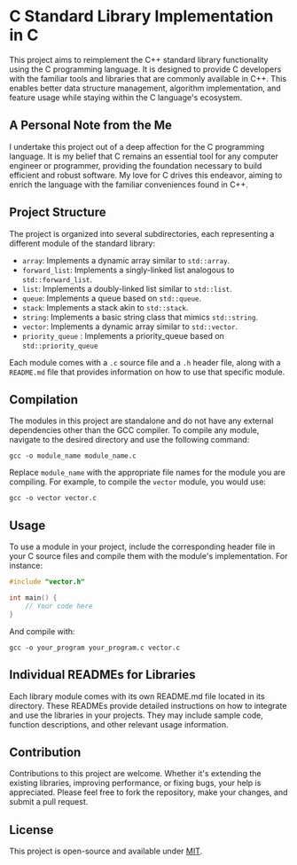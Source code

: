 

# C Standard Library Implementation in C

This project aims to reimplement the C++ standard library functionality using the C programming language. It is designed to provide C developers with the familiar tools and libraries that are commonly available in C++. This enables better data structure management, algorithm implementation, and feature usage while staying within the C language's ecosystem.

## A Personal Note from the Me

I undertake this project out of a deep affection for the C programming language. It is my belief that C remains an essential tool for any computer engineer or programmer, providing the foundation necessary to build efficient and robust software. My love for C drives this endeavor, aiming to enrich the language with the familiar conveniences found in C++.

## Project Structure

The project is organized into several subdirectories, each representing a different module of the standard library:

- `array`: Implements a dynamic array similar to `std::array`.
- `forward_list`: Implements a singly-linked list analogous to `std::forward_list`.
- `list`: Implements a doubly-linked list similar to `std::list`.
- `queue`: Implements a queue based on `std::queue`.
- `stack`: Implements a stack akin to `std::stack`.
- `string`: Implements a basic string class that mimics `std::string`.
- `vector`: Implements a dynamic array similar to `std::vector`.
- `priority_queue` : Implements a priority_queue based on `std::priority_queue`

Each module comes with a `.c` source file and a `.h` header file, along with a `README.md` file that provides information on how to use that specific module.

## Compilation

The modules in this project are standalone and do not have any external dependencies other than the GCC compiler. To compile any module, navigate to the desired directory and use the following command:

```
gcc -o module_name module_name.c
```

Replace `module_name` with the appropriate file names for the module you are compiling. For example, to compile the `vector` module, you would use:

```
gcc -o vector vector.c
```

## Usage

To use a module in your project, include the corresponding header file in your C source files and compile them with the module's implementation. For instance:

```c
#include "vector.h"

int main() {
    // Your code here
}
```

And compile with:

```
gcc -o your_program your_program.c vector.c
```

## Individual READMEs for Libraries

Each library module comes with its own README.md file located in its directory. These READMEs provide detailed instructions on how to integrate and use the libraries in your projects. They may include sample code, function descriptions, and other relevant usage information.

## Contribution

Contributions to this project are welcome. Whether it's extending the existing libraries, improving performance, or fixing bugs, your help is appreciated. Please feel free to fork the repository, make your changes, and submit a pull request.

## License

This project is open-source and available under [MIT](LICENSE). 


